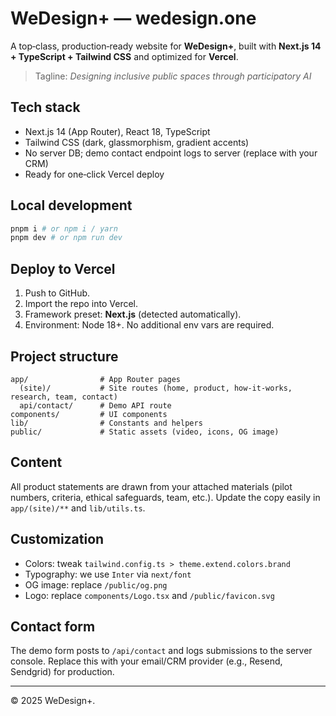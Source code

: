 
# WeDesign+ — wedesign.one

A top‑class, production‑ready website for **WeDesign+**, built with **Next.js 14 + TypeScript + Tailwind CSS** and optimized for **Vercel**.

> Tagline: *Designing inclusive public spaces through participatory AI*

## Tech stack

- Next.js 14 (App Router), React 18, TypeScript
- Tailwind CSS (dark, glassmorphism, gradient accents)
- No server DB; demo contact endpoint logs to server (replace with your CRM)
- Ready for one‑click Vercel deploy

## Local development

```bash
pnpm i # or npm i / yarn
pnpm dev # or npm run dev
```

## Deploy to Vercel

1. Push to GitHub.
2. Import the repo into Vercel.
3. Framework preset: **Next.js** (detected automatically).
4. Environment: Node 18+. No additional env vars are required.

## Project structure

```
app/                # App Router pages
  (site)/           # Site routes (home, product, how-it-works, research, team, contact)
  api/contact/      # Demo API route
components/         # UI components
lib/                # Constants and helpers
public/             # Static assets (video, icons, OG image)
```

## Content

All product statements are drawn from your attached materials (pilot numbers, criteria, ethical safeguards, team, etc.). Update the copy easily in `app/(site)/**` and `lib/utils.ts`.

## Customization

- Colors: tweak `tailwind.config.ts > theme.extend.colors.brand`
- Typography: we use `Inter` via `next/font`
- OG image: replace `/public/og.png`
- Logo: replace `components/Logo.tsx` and `/public/favicon.svg`

## Contact form

The demo form posts to `/api/contact` and logs submissions to the server console. Replace this with your email/CRM provider (e.g., Resend, Sendgrid) for production.

---

© 2025 WeDesign+.
